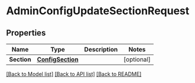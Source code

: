 # AdminConfigUpdateSectionRequest

## Properties

Name | Type | Description | Notes
------------ | ------------- | ------------- | -------------
**Section** | [**ConfigSection**](ConfigSection.md) |  | [optional] 

[[Back to Model list]](../README.md#documentation-for-models) [[Back to API list]](../README.md#documentation-for-api-endpoints) [[Back to README]](../README.md)


